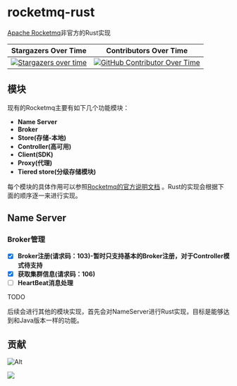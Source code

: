 # rocketmq-rust

[Apache Rocketmq](https://github.com/apache/rocketmq)非官方的Rust实现

|                   **Stargazers Over Time**                   |                  **Contributors Over Time**                  |
| :----------------------------------------------------------: | :----------------------------------------------------------: |
| [![Stargazers over time](https://api.star-history.com/svg?repos=mxsm/rocketmq-rust&type=Date)](https://api.star-history.com/svg?repos=mxsm/rocketmq-rust&type=Date) | [![GitHub Contributor Over Time](https://contributor-overtime-api.git-contributor.com/contributors-svg?chart=contributorOverTime&repo=mxsm/rocketmq-rust)](https://git-contributor.com?chart=contributorOverTime&repo=mxsm/rocketmq-rust) |

## 模块

现有的Rocketmq主要有如下几个功能模块：

- **Name Server**
- **Broker**
- **Store(存储-本地)**
- **Controller(高可用)**
- **Client(SDK)**
- **Proxy(代理)**
- **Tiered store(分级存储模块)**

每个模块的具体作用可以参照[Rocketmq的官方说明文档](https://github.com/apache/rocketmq/tree/develop/docs) 。Rust的实现会根据下面的顺序逐一来进行实现。

## Name Server

### Broker管理

- [x] **Broker注册(请求码：103)-暂时只支持基本的Broker注册，对于Controller模式待支持**
- [x] **获取集群信息(请求码：106)**
- [ ] **HeartBeat消息处理**

TODO

后续会进行其他的模块实现，首先会对NameServer进行Rust实现，目标是能够达到和Java版本一样的功能。

## 贡献

![Alt](https://repobeats.axiom.co/api/embed/6ca125de92b36e1f78c6681d0a1296b8958adea1.svg "Repobeats analytics image")

<a href="https://github.com/mxsm/rocketmq-rust/graphs/contributors">
  <img src="https://contrib.rocks/image?repo=mxsm/rocketmq-rust&anon=1" />
</a>